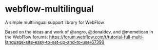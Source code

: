 # webflow-multilingual
A simple multilingual support library for WebFlow

Based on the ideas and work of @angro, @donaldev, and @memetican in the WebFlow forums;
https://forum.webflow.com/t/tutorial-full-multi-language-site-easy-to-set-up-and-to-use/67398


